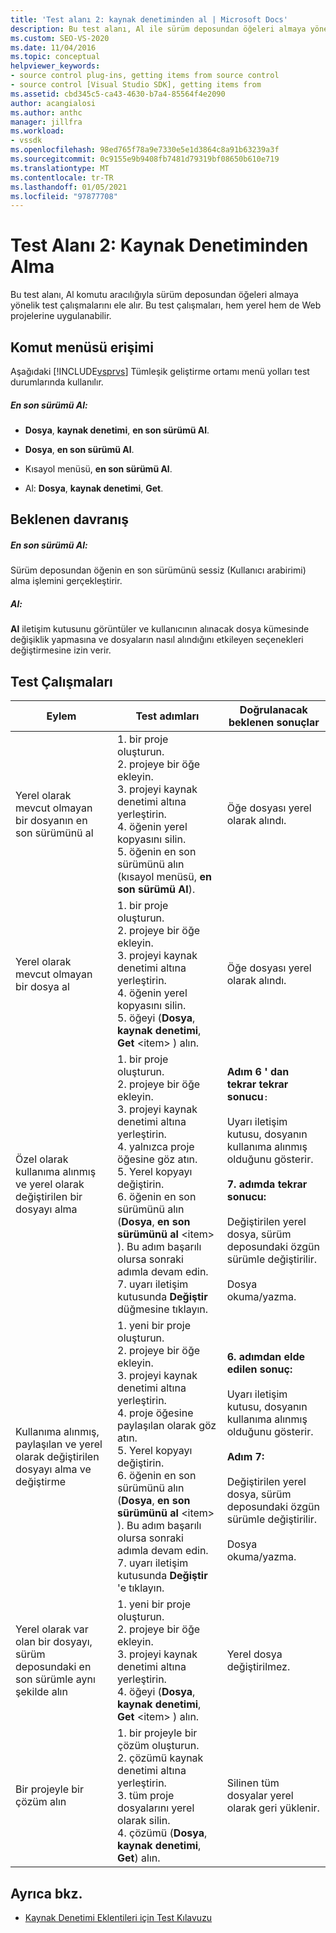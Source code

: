 ```yaml
---
title: 'Test alanı 2: kaynak denetiminden al | Microsoft Docs'
description: Bu test alanı, Al ile sürüm deposundan öğeleri almaya yönelik test çalışmalarını ele alır. Bu test çalışmaları, hem yerel hem de Web projelerine uygulanabilir.
ms.custom: SEO-VS-2020
ms.date: 11/04/2016
ms.topic: conceptual
helpviewer_keywords:
- source control plug-ins, getting items from source control
- source control [Visual Studio SDK], getting items from
ms.assetid: cbd345c5-ca43-4630-b7a4-85564f4e2090
author: acangialosi
ms.author: anthc
manager: jillfra
ms.workload:
- vssdk
ms.openlocfilehash: 98ed765f78a9e7330e5e1d3864c8a91b63239a3f
ms.sourcegitcommit: 0c9155e9b9408fb7481d79319bf08650b610e719
ms.translationtype: MT
ms.contentlocale: tr-TR
ms.lasthandoff: 01/05/2021
ms.locfileid: "97877708"
---
```

# <a name="test-area-2-get-from-source-control"></a>Test Alanı 2: Kaynak Denetiminden Alma
Bu test alanı, Al komutu aracılığıyla sürüm deposundan öğeleri almaya yönelik test çalışmalarını ele alır. Bu test çalışmaları, hem yerel hem de Web projelerine uygulanabilir.

## <a name="command-menu-access"></a>Komut menüsü erişimi
 Aşağıdaki [!INCLUDE[vsprvs](../../code-quality/includes/vsprvs_md.md)] Tümleşik geliştirme ortamı menü yolları test durumlarında kullanılır.

##### <a name="get-latest-version"></a>En son sürümü Al:

- **Dosya**, **kaynak denetimi**, **en son sürümü Al**.

- **Dosya**, **en son sürümü Al**.

- Kısayol menüsü, **en son sürümü Al**.

- Al: **Dosya**, **kaynak denetimi**, **Get**.

## <a name="expected-behavior"></a>Beklenen davranış

##### <a name="get-latest-version"></a>En son sürümü Al:
 Sürüm deposundan öğenin en son sürümünü sessiz (Kullanıcı arabirimi) alma işlemini gerçekleştirir.

##### <a name="get"></a>Al:
 **Al** iletişim kutusunu görüntüler ve kullanıcının alınacak dosya kümesinde değişiklik yapmasına ve dosyaların nasıl alındığını etkileyen seçenekleri değiştirmesine izin verir.

## <a name="test-cases"></a>Test Çalışmaları

|Eylem|Test adımları|Doğrulanacak beklenen sonuçlar|
|------------|----------------|--------------------------------|
|Yerel olarak mevcut olmayan bir dosyanın en son sürümünü al|1. bir proje oluşturun.<br />2. projeye bir öğe ekleyin.<br />3. projeyi kaynak denetimi altına yerleştirin.<br />4. öğenin yerel kopyasını silin.<br />5. öğenin en son sürümünü alın (kısayol menüsü, **en son sürümü Al**).|Öğe dosyası yerel olarak alındı.|
|Yerel olarak mevcut olmayan bir dosya al|1. bir proje oluşturun.<br />2. projeye bir öğe ekleyin.<br />3. projeyi kaynak denetimi altına yerleştirin.<br />4. öğenin yerel kopyasını silin.<br />5. öğeyi (**Dosya**, **kaynak denetimi**, **Get** \<item> ) alın.|Öğe dosyası yerel olarak alındı.|
|Özel olarak kullanıma alınmış ve yerel olarak değiştirilen bir dosyayı alma|1. bir proje oluşturun.<br />2. projeye bir öğe ekleyin.<br />3. projeyi kaynak denetimi altına yerleştirin.<br />4. yalnızca proje öğesine göz atın.<br />5. Yerel kopyayı değiştirin.<br />6. öğenin en son sürümünü alın (**Dosya**, **en son sürümünü al** \<item> ). Bu adım başarılı olursa sonraki adımla devam edin.<br />7. uyarı iletişim kutusunda **Değiştir** düğmesine tıklayın.|**Adım 6 ' dan tekrar tekrar sonucu**`:`<br /><br /> Uyarı iletişim kutusu, dosyanın kullanıma alınmış olduğunu gösterir.<br /><br /> **7. adımda tekrar sonucu:**<br /><br /> Değiştirilen yerel dosya, sürüm deposundaki özgün sürümle değiştirilir.<br /><br /> Dosya okuma/yazma.|
|Kullanıma alınmış, paylaşılan ve yerel olarak değiştirilen dosyayı alma ve değiştirme|1. yeni bir proje oluşturun.<br />2. projeye bir öğe ekleyin.<br />3. projeyi kaynak denetimi altına yerleştirin.<br />4. proje öğesine paylaşılan olarak göz atın.<br />5. Yerel kopyayı değiştirin.<br />6. öğenin en son sürümünü alın (**Dosya**, **en son sürümünü al** \<item> ). Bu adım başarılı olursa sonraki adımla devam edin.<br />7. uyarı iletişim kutusunda **Değiştir** 'e tıklayın.|**6. adımdan elde edilen sonuç:**<br /><br /> Uyarı iletişim kutusu, dosyanın kullanıma alınmış olduğunu gösterir.<br /><br /> **Adım 7:**<br /><br /> Değiştirilen yerel dosya, sürüm deposundaki özgün sürümle değiştirilir.<br /><br /> Dosya okuma/yazma.|
|Yerel olarak var olan bir dosyayı, sürüm deposundaki en son sürümle aynı şekilde alın|1. yeni bir proje oluşturun.<br />2. projeye bir öğe ekleyin.<br />3. projeyi kaynak denetimi altına yerleştirin.<br />4. öğeyi (**Dosya**, **kaynak denetimi**, **Get** \<item> ) alın.|Yerel dosya değiştirilmez.|
|Bir projeyle bir çözüm alın|1. bir projeyle bir çözüm oluşturun.<br />2. çözümü kaynak denetimi altına yerleştirin.<br />3. tüm proje dosyalarını yerel olarak silin.<br />4. çözümü (**Dosya**, **kaynak denetimi**, **Get**) alın.|Silinen tüm dosyalar yerel olarak geri yüklenir.|

## <a name="see-also"></a>Ayrıca bkz.
- [Kaynak Denetimi Eklentileri için Test Kılavuzu](../../extensibility/internals/test-guide-for-source-control-plug-ins.md)
